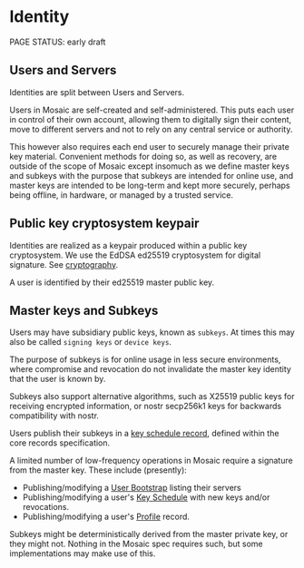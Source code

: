 # Identity

<status>PAGE STATUS: early draft</status>

## Users and Servers

Identities are split between Users and Servers.

Users in Mosaic are self-created and self-administered. This puts each user in
control of their own account, allowing them to digitally sign their content,
move to different servers and not to rely on any central service or authority.

This however also requires each end user to securely manage their private key
material. Convenient methods for doing so, as well as recovery, are outside of
the scope of Mosaic except insomuch as we define master keys and subkeys with
the purpose that subkeys are intended for online use, and master keys are
intended to be long-term and kept more securely, perhaps being offline, in
hardware, or managed by a trusted service.

## Public key cryptosystem keypair

Identities are realized as a keypair produced within a public key cryptosystem.
We use the EdDSA ed25519 cryptosystem for digital signature.
See [cryptography](cryptography.md).

A user is identified by their ed25519 master public key.

## Master keys and Subkeys

Users may have subsidiary public keys, known as `subkeys`. At times this may
also be called `signing keys` or `device keys`.

The purpose of subkeys is for online usage in less secure environments, where
compromise and revocation do not invalidate the master key identity that the
user is known by.

Subkeys also support alternative algorithms, such as X25519 public keys for
receiving encrypted information, or nostr secp256k1 keys for backwards
compatibility with nostr.

Users publish their subkeys in a [key schedule record](keyschedule.md), defined
within the core records specification.

A limited number of low-frequency operations in Mosaic require a signature from
the master key. These include (presently):

* Publishing/modifying a [User Bootstrap](bootstrap.md) listing their servers
* Publishing/modifying a user's [Key Schedule](keyschedule.md) with new keys and/or revocations.
* Publishing/modifying a user's [Profile](profile.md) record.

Subkeys might be deterministically derived from the master private key, or they
might not. Nothing in the Mosaic spec requires such, but some implementations
may make use of this.
